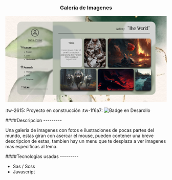 <h3 align="center">Galeria de Imagenes</h3>
<img src="./img/Gallery.png" alt="Captura del proyecto">

<span align="center"> :tw-2615: Proyecto en construcción :tw-1f6a7: </span>
![Badge en Desarollo](https://img.shields.io/badge/STATUS-EN%20DESAROLLO-blue) 

####Descripcion ---------

Una galeria de imagenes con fotos e ilustraciones de pocas partes del mundo, estas giran con asercar el mouse, pueden contener una breve descripcion de estas, tambien hay un menu que te desplaza a ver imagenes mas especificas al tema.

####Tecnologias usadas ---------

- Sas / Scss
- Javascript